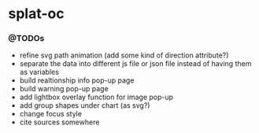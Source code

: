 # splat-oc



### @TODOs
- refine svg path animation (add some kind of direction attribute?)
- separate the data into different js file or json file instead of having them as variables
- build realtionship info pop-up page
- build warning pop-up page
- add lightbox overlay function for image pop-up
- add group shapes under chart (as svg?)
- change focus style
- cite sources somewhere